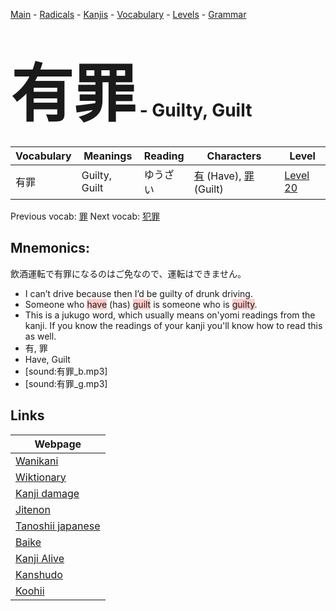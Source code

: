 <style> bigfont {font-size: 100px}</style>
[Main](../README.md) -
[Radicals](../radicals.md) -
[Kanjis](../kanjis.md) -
[Vocabulary](../vocabulary.md) -
[Levels](../levels.md) -
[Grammar](../grammar.md)
# <bigfont> 有罪</bigfont> - Guilty, Guilt 

| Vocabulary | Meanings | Reading | Characters | Level |
| --- | --- | --- | --- | --- |
| 有罪 | Guilty, Guilt | ゆうざい |  [有](../kanjis/有.md) (Have), [罪](../kanjis/罪.md) (Guilt) | [Level 20](../levels/wk_level20.md) |

Previous vocab: [罪](罪.md) Next vocab: [犯罪](犯罪.md) 

## Mnemonics:
飲酒運転で有罪になるのはご免なので、運転はできません。
* I can’t drive because then I’d be guilty of drunk driving.
* Someone who <span style="background-color:#ffcccb"> have</span> (has) <span style="background-color:#ffcccb"> guilt</span> is someone who is <span style="background-color:#ffcccb"> guilty</span>.
* This is a jukugo word, which usually means on'yomi readings from the kanji. If you know the readings of your kanji you'll know how to read this as well.
* 有, 罪
* Have, Guilt
* [sound:有罪_b.mp3]
* [sound:有罪_g.mp3]


## Links 

| Webpage |
| --- |
| [Wanikani          ](https://www.wanikani.com/kanji/有罪) |
| [Wiktionary        ](https://en.wiktionary.org/wiki/有罪) |
| [Kanji damage      ](http://www.kanjidamage.com/kanji/search?utf8=✓&q=有罪) |
| [Jitenon           ](https://jitenon.com/kanji/有罪) |
| [Tanoshii japanese ](https://www.tanoshiijapanese.com/dictionary/kanji.cfm?k=有罪) |
| [Baike             ](https://baike.baidu.com/item/有罪) |
| [Kanji Alive       ](https://app.kanjialive.com/有罪) |
| [Kanshudo          ](https://www.kanshudo.com/searchmn?q=有罪) |
| [Koohii            ](https://kanji.koohii.com/study/kanji/有罪) |

